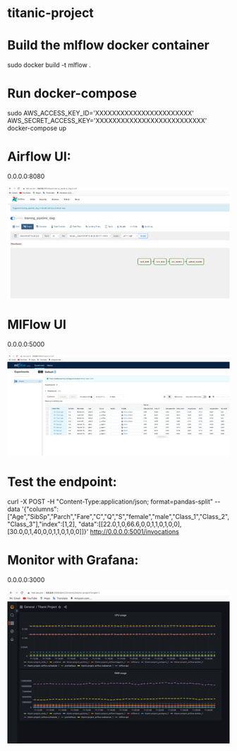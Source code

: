 # titanic-project

# Build the mlflow docker container

sudo docker build -t mlflow .

# Run docker-compose 

sudo AWS_ACCESS_KEY_ID='XXXXXXXXXXXXXXXXXXXXXXX' AWS_SECRET_ACCESS_KEY='XXXXXXXXXXXXXXXXXXXXXXXXXX' docker-compose up

# Airflow UI:

0.0.0.0:8080

![](./img/airflow.png)

# MlFlow UI

0.0.0.0:5000

![](./img/mlflow.png)

# Test the endpoint:

curl -X POST -H "Content-Type:application/json; format=pandas-split" --data '{"columns":["Age","SibSp","Parch","Fare","C","Q","S","female","male","Class_1","Class_2","Class_3"],"index":[1,2], "data":[[22.0,1,0,66.6,0,0,1,1,0,1,0,0],[30.0,0,1,40,0,0,1,1,0,1,0,0]]}' http://0.0.0.0:5001/invocations

# Monitor with Grafana:

0.0.0.0:3000

![](./img/grafana.png)